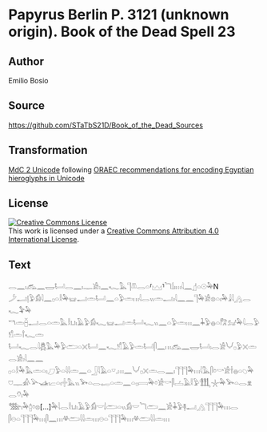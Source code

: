 # Papyrus Berlin P. 3121 (unknown origin). Book of the Dead Spell 23

## Author 

Emilio Bosio

## Source 

https://github.com/STaTbS21D/Book_of_the_Dead_Sources

## Transformation 

[MdC 2 Unicode](https://statbs21d.github.io/mdc2unicode.html) following [ORAEC recommendations for encoding Egyptian hieroglyphs in Unicode](https://github.com/oraec/recommendations-encoding-hieroglyphs)

## License 

<a rel="license" href="http://creativecommons.org/licenses/by/4.0/"><img alt="Creative Commons License" style="border-width:0" src="https://i.creativecommons.org/l/by/4.0/88x31.png" /></a><br />This work is licensed under a <a rel="license" href="http://creativecommons.org/licenses/by/4.0/">Creative Commons Attribution 4.0 International License</a>.

## Text 

<hiero><rubrum>𓂋𓈖𓏤𓃹𓈖𓉿𓂡𓂋𓈖𓏤𓊃𓀀𓏤𓈖𓆑𓅓𓊹𓌨𓂋𓏏⸢𓈉⸣𓆓𓌃𓏤𓏥𓇋𓈖</rubrum>𓊨𓏏𓇳𓅆N<br>
𓌳𓂝𓊤𓅱𓀁𓇋𓈖𓊪𓏏𓎛𓅆𓊠𓂝𓏛𓂡𓈖𓏏𓅱𓏛𓏥𓇋𓂋𓏭𓏛𓂝𓏤𓇋𓈖𓈖𓊹𓅆𓀀𓊖𓏏𓏤𓅆𓇍𓇋𓂻𓂋𓆑𓅝𓅆<br>
𓎔𓏛𓐢𓂝𓂋𓏏𓏛𓅓𓎛𓂓𓏤𓄿𓅱𓀁𓆑𓊠𓂝𓏛𓂡𓆑𓏭𓈖𓏏𓅱𓏛𓏥𓈖𓇓𓅱𓐍𓏏𓀗𓃫𓅆𓇋𓂋𓅱𓀸𓏛𓍙𓆑𓏛<br>
𓂡𓆑𓂋𓇋𓆣𓅓𓅆𓅱𓂧𓏏𓏴𓂡𓈖𓆑𓀸𓄿𓅱𓏛𓂡𓋴𓈖𓏥𓃹𓈖𓉿𓂡𓏤𓂋𓀀𓄋𓊪𓅱𓏴𓏛𓂋𓀀𓏤𓇋𓈖𓈖<br>
𓊪𓏏𓎛𓅆𓅓𓏛𓏏𓏤𓈔𓅱𓏏𓇋𓇋𓏛𓈖𓏏𓃀𓇋𓄿𓏏𓎺𓈒𓏥𓈖𓄋𓊪𓏴𓏛𓂋𓈖𓏤𓊹𓊹𓊹𓅆𓏥𓇋𓅓𓋴𓏌𓎡𓀀𓌂𓐍𓏏𓆇𓅆<br>
𓈞𓊃𓀉𓅪𓊛𓏤𓐞𓏏𓏤𓏶𓅓𓏭𓅨𓏏𓂋𓉻𓏏𓏛𓈖𓏏𓊪𓇯𓅆𓏌𓀀𓎡𓋴𓐟𓄿𓎛𓅱𓃃𓇼𓅆𓅨𓏏𓂋𓁷𓂋𓄣𓏤𓅆<br>
𓅢𓏤𓅆𓉺𓏌𓊖[...]𓅆𓇋𓂋𓎛𓂓𓏤𓄿𓅱𓀁𓎟𓌃𓂧𓏏𓏭𓀁𓎟𓆓𓂧𓈖𓀀𓇓𓅱𓊢𓂝𓂻𓊹𓊹𓊹𓅆𓏥𓂋<br>
𓋴𓇷𓏏𓊹𓊹𓊹𓅆𓏥𓋴𓈖𓏥𓋬𓂧𓇋𓇋𓏛𓏥𓇷𓏏𓊹𓊹𓊹𓅆𓏥𓋬𓂧𓇋𓇋𓏛𓏥<br></hiero>